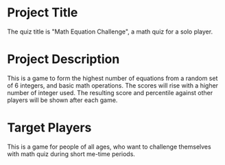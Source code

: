 # Project Title
The quiz title is "Math Equation Challenge", a math quiz for a solo player. 
# Project Description
This is a game to form the highest number of equations from a random set of 6 integers, and basic math operations.  The scores will rise with a higher number of integer used.
The resulting score and percentile against other players will be shown after each game.
# Target Players
This is a game for people of all ages, who want to challenge themselves with math quiz during short me-time periods.